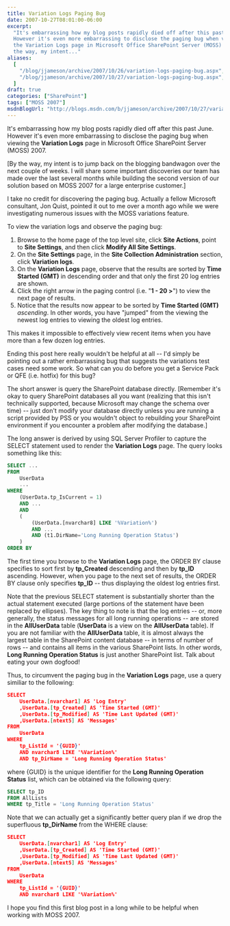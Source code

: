 ```yaml
---
title: Variation Logs Paging Bug
date: 2007-10-27T08:01:00-06:00
excerpt:
  "It's embarrassing how my blog posts rapidly died off after this past June.
  However it's even more embarrassing to disclose the paging bug when viewing
  the Variation Logs page in Microsoft Office SharePoint Server (MOSS) 2007. [By
  the way, my intent..."
aliases:
  [
    "/blog/jjameson/archive/2007/10/26/variation-logs-paging-bug.aspx",
    "/blog/jjameson/archive/2007/10/27/variation-logs-paging-bug.aspx",
  ]
draft: true
categories: ["SharePoint"]
tags: ["MOSS 2007"]
msdnBlogUrl: "http://blogs.msdn.com/b/jjameson/archive/2007/10/27/variation-logs-paging-bug.aspx"
---
```


It's embarrassing how my blog posts rapidly died off after this past June.
However it's even more embarrassing to disclose the paging bug when viewing the
**Variation Logs** page in Microsoft Office SharePoint Server (MOSS) 2007.

[By the way, my intent is to jump back on the blogging bandwagon over the next
couple of weeks. I will share some important discoveries our team has made over
the last several months while building the second version of our solution based
on MOSS 2007 for a large enterprise customer.]

I take no credit for discovering the paging bug. Actually a fellow Microsoft
consultant, Jon Quist, pointed it out to me over a month ago while we were
investigating numerous issues with the MOSS variations feature.

To view the variation logs and observe the paging bug:

1. Browse to the home page of the top level site, click **Site Actions**, point
   to **Site Settings**, and then click **Modify All Site Settings**.
2. On the **Site Settings** page, in the **Site Collection Administration**
   section, click **Variation logs**.
3. On the **Variation Logs** page, observe that the results are sorted by **Time
   Started (GMT)** in descending order and that only the first 20 log entries
   are shown.
4. Click the right arrow in the paging control (i.e. "**1 - 20 &gt;**") to view
   the next page of results.
5. Notice that the results now appear to be sorted by **Time Started (GMT)**
   *ascending*. In other words, you have "jumped" from the viewing the newest
   log entries to viewing the oldest log entries.

This makes it impossible to effectively view recent items when you have more
than a few dozen log entries.

Ending this post here really wouldn't be helpful at all -- I'd simply be
pointing out a rather embarrassing bug that suggests the variations test cases
need some work. So what can you do before you get a Service Pack or QFE (i.e.
hotfix) for this bug?

The short answer is query the SharePoint database directly. [Remember it's okay
to query SharePoint databases all you want (realizing that this isn't
technically supported, because Microsoft may change the schema over time) --
just don't modify your database directly unless you are running a script
provided by PSS or you wouldn't object to rebuilding your SharePoint environment
if you encounter a problem after modifying the database.]

The long answer is derived by using SQL Server Profiler to capture the SELECT
statement used to render the **Variation Logs** page. The query looks something
like this:

```SQL
SELECT ...
FROM
    UserData
    ...
WHERE
    (UserData.tp_IsCurrent = 1)
    AND ...
    AND
    (
        (UserData.[nvarchar8] LIKE '%Variation%')
        AND ...
        AND (t1.DirName='Long Running Operation Status')
    )
ORDER BY
```

The first time you browse to the **Variation Logs** page, the ORDER BY clause
specifies to sort first by **tp\_Created** descending and then by **tp\_ID**
ascending. However, when you page to the next set of results, the ORDER BY
clause only specifies **tp\_ID** -- thus displaying the oldest log entries
first.

Note that the previous SELECT statement is substantially shorter than the actual
statement executed (large portions of the statement have been replaced by
ellipses). The key thing to note is that the log entries -- or, more generally,
the status messages for all long running operations -- are stored in the
**AllUserData** table (**UserData** is a view on the **AllUserData** table). If
you are not familiar with the **AllUserData** table, it is almost always the
largest table in the SharePoint content database -- in terms of number of rows
-- and contains all items in the various SharePoint lists. In other words,
**Long Running Operation Status** is just another SharePoint list. Talk about
eating your own dogfood!

Thus, to circumvent the paging bug in the **Variation Logs** page, use a query
similiar to the following:

```JSON
SELECT
    UserData.[nvarchar1] AS 'Log Entry'
    ,UserData.[tp_Created] AS 'Time Started (GMT)'
    ,UserData.[tp_Modified] AS 'Time Last Updated (GMT)'
    ,UserData.[ntext5] AS 'Messages'
FROM
    UserData
WHERE
    tp_ListId = '{GUID}'
    AND nvarchar8 LIKE '%Variation%'
    AND tp_DirName = 'Long Running Operation Status'
```

where {GUID} is the unique identifier for the **Long Running Operation Status**
list, which can be obtained via the following query:

```SQL
SELECT tp_ID
FROM AllLists
WHERE tp_Title = 'Long Running Operation Status'
```

Note that we can actually get a significantly better query plan if we drop the
superfluous **tp\_DirName** from the WHERE clause:

```JSON
SELECT
    UserData.[nvarchar1] AS 'Log Entry'
    ,UserData.[tp_Created] AS 'Time Started (GMT)'
    ,UserData.[tp_Modified] AS 'Time Last Updated (GMT)'
    ,UserData.[ntext5] AS 'Messages'
FROM
    UserData
WHERE
    tp_ListId = '{GUID}'
    AND nvarchar8 LIKE '%Variation%'
```

I hope you find this first blog post in a long while to be helpful when working
with MOSS 2007.
